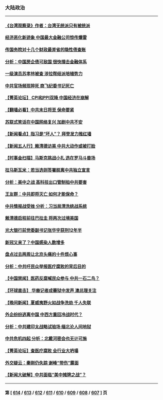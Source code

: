 ### 大陆政治
---
#### [《台湾观察录》作者：台湾无统派只有被统派](../../pages/ncid277/n14052929.md) 
#### [经济恶化新迹象 中国最大金融公司惊传爆雷](../../pages/ncid277/n14053138.md) 
#### [传国务院对十几个财政最差省的隐性债查账](../../pages/ncid277/n14053044.md) 
#### [分析：中国房企债可敌国 很快撞击金融体系](../../pages/ncid277/n14052985.md) 
#### [一级演员苏孝林被查 涉拉帮结派培植势力](../../pages/ncid277/n14053063.md) 
#### [中共官场频现猝死 商飞纪委书记死亡](../../pages/ncid277/n14053039.md) 
#### [【菁英论坛】 CPI和PPI双降 中国经济在崩解](../../pages/ncid277/n14053002.md) 
#### [【翻墙必看】中共末日将至 保命要紧](../../pages/ncid277/n14053045.md) 
#### [苏联式笑话在中国网络复兴 加剧中共不安](../../pages/ncid277/n14053003.md) 
#### [【新闻看点】指习是“坏人”？ 拜登发力推红墙](../../pages/ncid277/n14052915.md) 
#### [【新闻五人行】赖清德访美 中共大动作或被打脸](../../pages/ncid277/n14052993.md) 
#### [【时事金扫描】马斯克挑战小扎 选在罗马斗兽场](../../pages/ncid277/n14052999.md) 
#### [拉马斯瓦米：若当选则签署脱离中共独立宣言](../../pages/ncid277/n14052976.md) 
#### [分析：美中之战 高科技出口管制掐中共要害](../../pages/ncid277/n14050693.md) 
#### [王友群：中共即将灭亡 如何才能保命？](../../pages/ncid277/n14052925.md) 
#### [中共情报战受挫 分析：习当局清洗统战系统](../../pages/ncid277/n14052967.md) 
#### [赖清德启程前往巴拉圭 将两次过境美国](../../pages/ncid277/n14052933.md) 
#### [光大银行前党委副书记张华宇获刑12年半](../../pages/ncid277/n14052889.md) 
#### [新冠又来了？中国感染人数增多](../../pages/ncid277/n14052852.md) 
#### [盘点过去两周让北京头痛的十件烦心事](../../pages/ncid277/n14052654.md) 
#### [分析：中共吁民众举报医疗腐败的背后目的](../../pages/ncid277/n14052809.md) 
#### [【中国禁闻】医药反腐喊民众参与 中共一石二鸟？](../../pages/ncid277/n14052367.md) 
#### [【环球直击】 华裔记者成蕾狱中发声 澳总理关注](../../pages/ncid277/n14052370.md) 
#### [【晚间新闻】夏威夷野火如战争洗劫 千人失联](../../pages/ncid277/n14052391.md) 
#### [外企纷纷逃离中国 中西方重回冷战时代？](../../pages/ncid277/n14052564.md) 
#### [分析：中共建印太战略试验场 缅北沦人间地狱](../../pages/ncid277/n14051982.md) 
#### [中共危机四起 分析：北戴河密会也无计可施](../../pages/ncid277/n14052489.md) 
#### [【菁英论坛】查医疗腐败 全行业大坍塌](../../pages/ncid277/n14052573.md) 
#### [外交疑云：秦刚仍失踪 谢峰“带伤”露面](../../pages/ncid277/n14052623.md) 
#### [【新闻大破解】中共面临“美中摊牌之战”？](../../pages/ncid277/n14052585.md) 

---
#### 第 [ [614](./614.md) / [613](./613.md) / [612](./612.md) / [611](./611.md) / [610](./610.md) / [609](./609.md) / [608](./608.md) / [607](./607.md) ] 页
